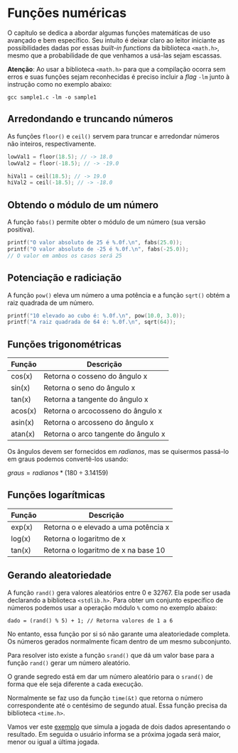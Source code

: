# Funções numéricas

O capítulo se dedica a abordar algumas funções matemáticas de uso avançado e bem específico. Seu intuito é deixar claro ao leitor iniciante as possibilidades dadas por essas *built-in functions* da biblioteca `<math.h>`, mesmo que a probabilidade de que venhamos a usá-las sejam escassas.

**Atenção**: Ao usar a biblioteca `<math.h>` para que a compilação ocorra sem erros e suas funções sejam reconhecidas é preciso incluir a *flag* `-lm` junto à instrução como no exemplo abaixo:

`gcc sample1.c -lm -o sample1`

## Arredondando e truncando números

As funções `floor()` e `ceil()` servem para truncar e arredondar números não inteiros, respectivamente.

```C
lowVal1 = floor(18.5); // -> 18.0
lowVal2 = floor(-18.5); // -> -19.0

hiVal1 = ceil(18.5); // -> 19.0
hiVal2 = ceil(-18.5); // -> -18.0
```

## Obtendo o módulo de um número

A função `fabs()` permite obter o módulo de um número (sua versão positiva).

```C
printf("O valor absoluto de 25 é %.0f.\n", fabs(25.0));
printf("O valor absoluto de -25 é %.0f.\n", fabs(-25.0));
// O valor em ambos os casos será 25
```

## Potenciação e radiciação

A função `pow()` eleva um número a uma potência e a função `sqrt()` obtém a raiz quadrada de um número.

```C
printf("10 elevado ao cubo é: %.0f.\n", pow(10.0, 3.0));
printf("A raiz quadrada de 64 é: %.0f.\n", sqrt(64));
```

## Funções trigonométricas

Função | Descrição
------ | ---------
cos(x) | Retorna o cosseno do ângulo x
sin(x) | Retorna o seno do ângulo x
tan(x) | Retorna a tangente do ângulo x
acos(x)| Retorna o arcocosseno do ângulo x
asin(x)| Retorna o arcosseno do ângulo x
atan(x)| Retorna o arco tangente do ângulo x

Os ângulos devem ser fornecidos em *radianos*, mas se quisermos passá-lo em graus podemos convertê-los usando:

$graus = radianos * (180 ÷ 3.14159)$

## Funções logarítmicas

Função | Descrição
------ | ---------
exp(x) | Retorna o e elevado a uma potência x
log(x) | Retorna o logaritmo de x
tan(x) | Retorna o logaritmo de x na base 10

## Gerando aleatoriedade

A função `rand()` gera valores aleatórios entre 0 e 32767. Ela pode ser usada declarando a biblioteca `<stdlib.h>`. Para obter um conjunto específico de números podemos usar a operação módulo `%` como no exemplo abaixo:

`dado = (rand() % 5) + 1; // Retorna valores de 1 a 6`

No entanto, essa função por si só não garante uma aleatoriedade completa. Os números gerados normalmente ficam dentro de um mesmo subconjunto.

Para resolver isto existe a função `srand()` que dá um valor base para a função `rand()` gerar um número aleatório.

O grande segredo está em dar um número aleatório para o `srand()` de forma que ele seja diferente a cada execução.

Normalmente se faz uso da função `time(&t)` que retorna o número correspondente até o centésimo de segundo atual. Essa função precisa da biblioteca `<time.h>`.

Vamos ver este [exemplo](./sample1.c) que simula a jogada de dois dados apresentando o resultado. Em seguida o usuário informa se a próxima jogada será maior, menor ou igual a última jogada.
